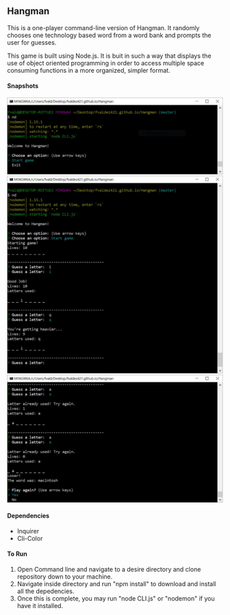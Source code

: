 <h2>Hangman</h2>

<p>
	This is a one-player command-line version of Hangman. It randomly chooses one technology based word from a word bank and prompts the user for guesses.
</p>
<p>
	This game is built using Node.js. It is buit in such a way that displays the use of object oriented programming in order to access multiple space consuming functions in a more organized, simpler format.
</p>

<h4>Snapshots</h4>
<img src="./imgs/start.JPG">
<img src="./imgs/gamePlay.JPG">
<img src="./imgs/gameEnd.JPG">

<h4>Dependencies</h4>
<ul>
	<li>Inquirer</li>
	<li>Cli-Color</li>
</ul>

<h4>To Run</h4>
<ol>
	<li>Open Command line and navigate to a desire directory and clone repository down to your machine.</li>
	<li>Navigate inside directory and run "npm install" to download and install all the depedencies.</li>
	<li>Once this is complete, you may run "node CLI.js" or "nodemon" if you have it installed.</li>
</ol>